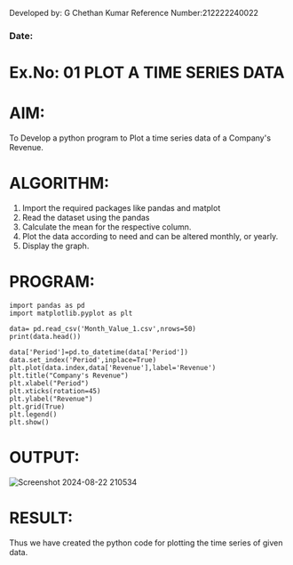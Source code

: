  Developed by: G Chethan Kumar
 Reference Number:212222240022
###  Date: 

# Ex.No: 01 PLOT A TIME SERIES DATA

# AIM:
To Develop a python program to Plot a time series data of a Company's Revenue.

# ALGORITHM:
1. Import the required packages like pandas and matplot
2. Read the dataset using the pandas
3. Calculate the mean for the respective column.
4. Plot the data according to need and can be altered monthly, or yearly.
5. Display the graph.

# PROGRAM:
```
import pandas as pd
import matplotlib.pyplot as plt
```
```
data= pd.read_csv('Month_Value_1.csv',nrows=50)
print(data.head())
```
```
data['Period']=pd.to_datetime(data['Period'])
data.set_index('Period',inplace=True)
plt.plot(data.index,data['Revenue'],label='Revenue')
plt.title("Company's Revenue")
plt.xlabel("Period")
plt.xticks(rotation=45)
plt.ylabel("Revenue")
plt.grid(True)
plt.legend()
plt.show()
```

# OUTPUT:
![Screenshot 2024-08-22 210534](https://github.com/user-attachments/assets/3ea88469-6776-4e88-9069-1527944b1a19)


# RESULT:
Thus we have created the python code for plotting the time series of given data.
